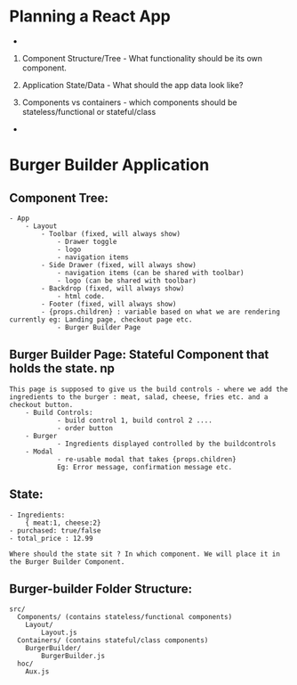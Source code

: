 

# Planning a React App
-

1. Component Structure/Tree  -  What functionality should be its own component. 

2. Application State/Data - What should the app data look like?

3. Components vs containers - which components should be stateless/functional 
or stateful/class 

-

# Burger Builder Application

## Component Tree:
	- App
		- Layout
			- Toolbar (fixed, will always show)
				- Drawer toggle
				- logo
				- navigation items
			- Side Drawer (fixed, will always show)
			 	- navigation items (can be shared with toolbar)
			 	- logo (can be shared with toolbar)
			- Backdrop (fixed, will always show)
				- html code.
			- Footer (fixed, will always show)
			- {props.children} : variable based on what we are rendering currently eg: Landing page, checkout page etc. 
				- Burger Builder Page 


## Burger Builder Page: Stateful Component that holds the state. np
	This page is supposed to give us the build controls - where we add the ingredients to the burger : meat, salad, cheese, fries etc. and a checkout button. 
		- Build Controls: 
				- build control 1, build control 2 ....
				- order button 
		- Burger
				- Ingredients displayed controlled by the buildcontrols
		- Modal 
				- re-usable modal that takes {props.children}
				Eg: Error message, confirmation message etc. 


## State:
	- Ingredients:
		{ meat:1, cheese:2}
	- purchased: true/false
	- total_price : 12.99 

	Where should the state sit ? In which component. We will place it in the Burger Builder Component. 

## Burger-builder Folder Structure:
	src/
	  Components/ (contains stateless/functional components)
	  	Layout/
	  		Layout.js
	  Containers/ (contains stateful/class components)
	  	BurgerBuilder/
	  		BurgerBuilder.js
	  hoc/
	  	Aux.js
